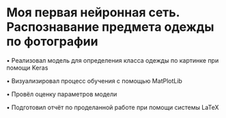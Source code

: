 # Моя первая нейронная сеть. Распознавание предмета одежды по фотографии

 • Реализовал модель для определения класса одежды по картинке при помощи Keras

 • Визуализировал процесс обучения с помощью MatPlotLib
 
 • Провёл оценку параметров модели
 
 • Подготовил отчёт по проделанной работе при помощи системы LaTeX
  
